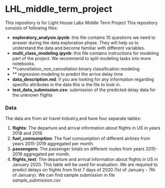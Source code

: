# LHL_middle_term_project
This repository is for Light House Labs Middle Term Project
This repository consists of following files:

- **exploratory_analysis.ipynb**: this file contains 10 questions we need to answer during the data exploration phase. They will help us to understand the data and become familiar with different variables.
- **multi_class_modeling.ipynb**: this file contains instructions for modeling part of the project. We recommend to split modeling tasks into more notebooks.
- **cancellation_non_cancellation binary classification modeling
- ** regression modeling to predict the arrive delay time 
- **data_description.md**: if you are looking for any information regarding specific attributes in the data this is the file to look in.
- **test_data_submission.csv**: submission of the predicted delay data for the unknown flights  
### Data

The data are from air travel industry,and have four separate tables:

1. **flights**: The departure and arrival information about flights in US in years 2018 and 2019.
2. **fuel_comsumption**: The fuel comsumption of different airlines from years 2015-2019 aggregated per month.
3. **passengers**: The passenger totals on different routes from years 2015-2019 aggregated per month.
5. **flights_test**: The departure and arrival information about flights in US in January 2020. This table will be used for evaluation. We are required to predict delays on flights from first 7 days of 2020 (1st of January - 7th of January). We can find sample submission in file _sample_submission.csv_

